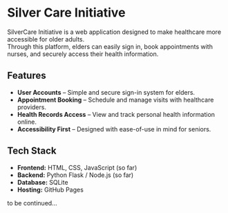 # Silver Care Initiative 

SilverCare Initiative is a web application designed to make healthcare more accessible for older adults.  
Through this platform, elders can easily sign in, book appointments with nurses, and securely access their health information.

## Features

- **User Accounts** – Simple and secure sign-in system for elders.
- **Appointment Booking** – Schedule and manage visits with healthcare providers.
- **Health Records Access** – View and track personal health information online.
- **Accessibility First** – Designed with ease-of-use in mind for seniors.

## Tech Stack

- **Frontend:** HTML, CSS, JavaScript (so far)
- **Backend:** Python Flask / Node.js (so far)
- **Database:** SQLite
- **Hosting:** GitHub Pages

to be continued...

